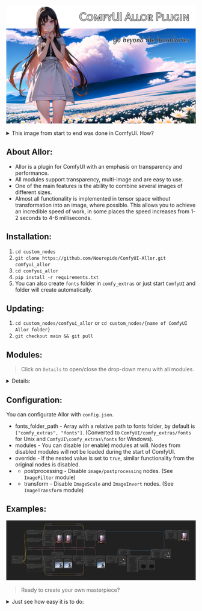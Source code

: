 ![logo](images/logo.png)

<details>
  <summary>This image from start to end was done in ComfyUI. How?</summary>

1. Install plugin.
2. Load fonts [Overlock SC](https://fonts.google.com/specimen/Overlock+SC) and [Merienda](https://fonts.google.com/specimen/Merienda).
3. Put `OverlockSC-Regular.ttf` and `Merienda-Regular.ttf` in to `fonts` folder.
4. Load [RealESRNet_x4plus.pth](https://github.com/xinntao/Real-ESRGAN/releases/download/v0.1.1/RealESRNet_x4plus.pth) and put in to `models/upscale` folder.
5. Load [AOM3A1B_orangemixs.safetensors](https://huggingface.co/WarriorMama777/OrangeMixs/resolve/main/Models/AbyssOrangeMix3/AOM3A1B_orangemixs.safetensors) and put in to `models/chekpoints` folder.
6. Load [orangemix.vae.pt](https://huggingface.co/WarriorMama777/OrangeMixs/resolve/main/VAEs/orangemix.vae.pt) and put in to `models/vae` folder.
7. Drag-and-drop this [image](images/logo.png) to ComfyUI or load [JSON](images/logo.json).
8. Press the `Queue Promt` button.

</details>

## About Allor:
* Allor is a plugin for ComfyUI with an emphasis on transparency and performance.
* All modules support transparency, multi-image and are easy to use.
* One of the main features is the ability to combine several images of different sizes.
* Almost all functionality is implemented in tensor space without transformation into an image, where possible. This allows you to achieve an incredible speed of work, in some places the speed increases from 1-2 seconds to 4-6 milliseconds.

## Installation:
1. `cd custom_nodes`
2. `git clone https://github.com/Nourepide/ComfyUI-Allor.git comfyui_allor`
3. `cd comfyui_allor` 
4. `pip install -r requirements.txt`
5. You can also create `fonts` folder in `comfy_extras` or just start `ComfyUI` and folder will create automatically.

## Updating:
1. `cd custom_nodes/comfyui_allor` or `cd custom_nodes/{name of ComfyUI Allor folder}`
2. `git checkout main && git pull`

## Modules:
> Click on `Details` to open/close the drop-down menu with all modules.

<details>
  <summary>Details:</summary>

### Alpha chanel
![alpha_chanel](images/alpha_chanel.png)
> Helpers for work with alpha chanel in exiting images.

<details>
  <summary>Nodes:</summary>

### By Mask
![alpha_chanel_by_mask](images/alpha_chanel_by_mask.png)
> Applies transparency to the image using a mask.

<details>
  <summary>Params:</summary>

* method -
  * default - Standard mask overlay.
  * invert - Inverted mask overlay.

</details>

### As Mask
![alpha_chanel_as_mask](images/alpha_chanel_as_mask.png)
> Get alpha chanel from first image and returns it as mask.

<details>
  <summary>Params:</summary>

* method -
  * default - Standard mask overlay.
  * invert - Inverted mask overlay.

</details>

### Restore
![alpha_chanel_restore](images/alpha_chanel_restore.png)
> Add alpha dimension to images. Or restore if it already exists. 

<details>
  <summary>Params:</summary>

* method -
  * default - Apply adding new alpha chanel or restore chanel values to max if it already exists.
  * only_add - Only add new alpha chanel if it does not exist.
  * only_restore - Only restore alpha chanel values to max if it already exists.

</details>

### Remove
![alpha_chanel_remove](images/alpha_chanel_remove.png)
> Completely remove alpha chanel from image (Convert `RGBA` to `RGB`).

</details>

---
### Image Container
![image_container](images/image_container.png)
> Creating blank images of fixed or inherited size.

<details>
  <summary>Nodes:</summary>

#### All
* [red, green, blue] `[0 - 255]` - Color of the container in RGB. 
* alpha `[0.0 - 1.0]` - Transparency of the container.

### Default
> Create an empty container.

<details>
  <summary>Params:</summary>

* [width, height] `[1 - *]` - Size of a new container.

</details>

### Inheritance Add
> Get images size and create a container with adding value to this size.

<details>
  <summary>Params:</summary>

* add_[width, height] `[0 - *]` - The value that will then be added to the size of the container.

</details>

### Inheritance Scale
> Get images size and create a container with scaling this size.

<details>
  <summary>Params:</summary>

* scale_[width, height] `[0.0 - *]` - Scale factor that will then be change the size of the container.

</details>

### Inheritance Max
> Get max width and max height from `images_a` and `images_b` and create a new container with this size.
 
### Inheritance Sum
> Get width and/or height from `images_a` and `images_b` and create a new container with a sum this size.

</details>

#### PS:
The first letter `i` in the word `Inheritance` is barely noticeable. But in the end, I decided to leave it as it is. At first, I thought to replace this word with the word `Extended`, but one would think that this node expands the incoming images by adding size to it, and does not create a new image inheriting size from the incoming images.

---
### Image Composite
![image_composite](images/image_composite.png)
> Allows you to place one image on top of another.

<details>
  <summary>Nodes:</summary>

#### All
* background - The placement order of images in the container.
* method - The method of connecting images makes sense only when 2 or more images are passed to the input.

<details>
  <summary>Methods:</summary>

    Inputs - [a1, a2, a3] and [b1, b2, b3].
    Outputs -
        pair: [a1, b1], [a2, b2], [a3, b3]
        matrix: [a1, b1], [a1, b2], [a1, b3]
                [a2, b1], [a2, b2], [a2, b3]
                [a3, b1], [a3, b2], [a3, b3]

![image_composite_methods](images/image_composite_methods.png)

</details>

### Absolute
> Use it for pixel-perfect images compositing.

<details>
  <summary>Params:</summary>

* images_[a, b]_x `[0 - *]` - Images horizontal position. `[left -> right]`.
* images_[a, b]_y `[0 - *]` - Images vertical position. `[top -> bottom]`.
* container_[width, height] `[0 - *]` - Container size. If 0, then the container will be with the maximum width and height of the images.

</details>

### AbsoluteByContainer
> Use it for pixel-perfect images compositing. The size of the container is taken from the outside.

<details>
  <summary>Params:</summary>

* container - Image "donor". Its size will determine the size of the compositing space.
* images_[a, b]_x `[0 - *]` - Images horizontal position. `[left -> right]`.
* images_[a, b]_y `[0 - *]` - Images vertical position. `[top -> bottom]`.

</details>

### Relative
> Use it for percentage images compositing.

<details>
  <summary>Params:</summary>

* images_[a, b]_x `[0.0 - 1.0]` - First images horizontal offset. `[left edge -> right edge]`.
* images_[a, b]_y `[0.0 - 1.0]` - First images vertical offset. `[top edge -> bottom edge]`.
* container_size_type
* * max - Maximum of width and height from `images_a` and `images_b`.
* * sum - Sum of width and height from `images_a` and `images_b`.
* * sum_[width, height] - Sum of width or height from `images_a` and `images_b`.

How it works.

* Images in relative mode cannot go beyond the edges of the container.
* In horizontal [0.0 - images is located on the left of the container], [1.0 - on right of container].
* In vertical [0.0 - images is located on the top of the container], [1.0 - on bottom of container].
* In all cases, [0.5] means that the images will be in the center.

</details>

### RelativeByContainer
> Use it for percentage images compositing. The size of the container is taken from the outside.

<details>
  <summary>Params:</summary>

* container - Image "donor". Its size will determine the size of the compositing space. Can't be smaller then max size of with or height images_[a, b].
* images_[a, b]_x `[0.0 - 1.0]` - First images horizontal offset. `[left edge -> right edge]`.
* images_[a, b]_y `[0.0 - 1.0]` - First images vertical offset. `[top edge -> bottom edge]`.

</details>

</details>

---
### Image Segmentation
![image_segmentation](images/image_segmentation.png)
> Removes background from image.

<details>
  <summary>Nodes:</summary>

#### All
* alpha_matting `[boolean]` - Alpha matting is a post-processing step that can be used to improve the quality of the output.
* alpha_matting_foreground_threshold `[0 - 250]` - Trimap foreground threshold.
* alpha_matting_background_threshold `[0 - 250]` - Trimap background threshold.
* alpha_matting_erode_size `[0 - *]` - How far will the transparency spread from the original mask.
* post_process_mask `[boolean]` - Post-processing mask, makes it rougher.

### Default
> Allows you to select a model with pre-specified settings.:

<details>
  <summary>Params:</summary>

* u2net - [GitHub](https://github.com/xuebinqin/U-2-Net)
* u2netp - [GitHub](https://github.com/xuebinqin/U-2-Net)
* u2net_human_seg - [GitHub](https://github.com/xuebinqin/U-2-Net)
* u2net_cloth_seg - [GitHub](https://github.com/levindabhi/cloth-segmentation)
* silueta - [GitHub](https://github.com/xuebinqin/U-2-Net/issues/295)
* isnet-general-use - [GitHub](https://github.com/xuebinqin/DIS)
* isnetis - [GitHub](https://github.com/SkyTNT/anime-segmentation) (I recommend `alpha_matting` parameter set to `false`)
* modnet-p - [GitHub](https://github.com/ZHKKKe/MODNet) (Not calibrated)
* modnet-w - [GitHub](https://github.com/ZHKKKe/MODNet) (Not calibrated)

</details>

### Custom
> Allows you to select a model from the onnx folder and specify the parameters yourself.

<details>
  <summary>Params:</summary>

* model `[*.onnx]` - Your model in `ComfyUI/models/onnx` folder.
* mean `[0.0 - 1.0]` - Clarifying value.
* std `[0.0 - 1.0]` - The divisor of the final value. I recommend leaving it at 1.0.
* size `[0 - *]` - Title size. Different models support different sizes. Or their multiple values [512 -> 1024 -> 2048...]. If the size does not match the desired one, you will see a notification in the console.

</details>

### Custom Advanced
> Allows you to select a model from the onnx folder and `finely` specify the parameters yourself.

<details>
  <summary>Params:</summary>

* model `[*.onnx]` - Your model in `ComfyUI/models/onnx` folder.
* mean_r `[0.0 - 1.0]` - Clarifying value. Red chanel.
* mean_g `[0.0 - 1.0]` - Clarifying value. Green chanel.
* mean_b `[0.0 - 1.0]` - Clarifying value. Blue chanel.
* std_r `[0.0 - 1.0]` - The divisor of the final value. Red chanel.
* std_g `[0.0 - 1.0]` - The divisor of the final value. Green chanel.
* std_b `[0.0 - 1.0]` - The divisor of the final value. Blue chanel.
* width `[0 - *]` - Width of title size.
* height `[0 - *]` - Height of title size.

Some models support non-standard title size. For example [w:1024 - h:2048].

</details>

</details>

#### PS:
Made on [rembg](https://github.com/danielgatis/rembg). The solution of some problems may be dependent on the rembg developer.

---
### ImageText
![image_text](images/image_text.png)
> Creating text as image.

Fonts should be contained in `ComfyUI/comfy_extras/fonts`.

You also can change the fonts folder in config.

<details>
  <summary>Nodes:</summary>

### Default
![image_text_default](images/image_text_default.png)
> Create an image with text.

<details>
  <summary>Params:</summary>

* text - Your input. Shouldn't be empty.
* font `[*.otf, *.ttf]` - Font from `ComfyUI/comfy_extras/fonts` folder.
* size `[1 - *]` - Font size in `SP`. `Warning!`: It's not `PX` size of the container. The size of the container is calculated using a variety of parameters. Example: `o` and `j` will have different height and exactly different size compared to `树`.   
* [red, green, blue] `[0 - 255]` - Color of the text in `RGB`. 
* alpha `[0.0 - 1.0]` - Transparency of the text. 
* margin_x `[0 - *]` - Horizontal offset. 
* margin_y `[0 - *]` - Vertical offset.

</details>

### Outlined
![image_text_outlined](images/image_text_outlined.png)
> Create an image with outlined text.

<details>
  <summary>Params:</summary>

* outline_size `[0 - *]` - Outline size in `PX`. 
* outline_[red, green, blue] `[0 - 255]` - Color of the outline in `RGB`. 

</details>

</details>

---
### ImageDraw
![image_draw](images/image_draw.png)
> Draw figures as image.

<details>
  <summary>Nodes:</summary>

#### All
> All nodes has `ByContainer` version.
* SSAO [1 - 16] - [Super Sampling Anti-Aliasing](https://en.wikipedia.org/wiki/Supersampling). The figure is drawn initially at a higher resolution, and then compressed to the specified resolution.

<details>
  <summary>The difference of SSAA strength:</summary>

> From left to right, x1, x2, x4, x8, x16. Image container size 256x256px.

![SSAA](images/ssaa.png)

</details>

### Arc
![image_draw_arc](images/image_draw_arc.png)
> Draws an arc (a portion of a circle outline) between the start and end angles, inside the given bounding box.

<details>
  <summary>Params:</summary>

* [width, height] `[1 - *]` - Size of image container.
* size `[1 - *]` - contour width.
* start_[x, y] `[0.0 - 1.0]` - Start points to define the bounding box in percent of image container. 
* end_[x, y] `[0.0 - 1.0]` - End points to define the bounding box in percent of image container.
* [start, end] `[0 - 360]` - Starting and ending angle, in degrees. Angles are measured from 3 o’clock, increasing clockwise.
* [red, green, blue] `[0 - 255]` - Color of the figure in RGB. 
* alpha `[0.0 - 1.0]` - Transparency of the figure.

</details>

### Chord
![image_draw_chord](images/image_draw_chord.png)
> Same as Arc, but connects the end points with a straight line.

<details>
  <summary>Params:</summary>

* [width, height] `[1 - *]` - Size of image container.
* size `[1 - *]` - contour width.
* start_[x, y] `[0.0 - 1.0]` - Start points to define the bounding box in percent of image container. 
* end_[x, y] `[0.0 - 1.0]` - End points to define the bounding box in percent of image container.
* [start, end] `[0 - 360]` - Starting and ending angle, in degrees. Angles are measured from 3 o’clock, increasing clockwise.
* [red, green, blue] `[0 - 255]` - Color of the figure in RGB. 
* alpha `[0.0 - 1.0]` - Transparency of the figure.

</details>

### Ellipse
![image_draw_ellipse](images/image_draw_ellipse.png)
> Draws an ellipse inside the given bounding box.

<details>
  <summary>Params:</summary>

* [width, height] `[1 - *]` - Size of image container.
* start_[x, y] `[0.0 - 1.0]` - Start points to define the bounding box in percent of image container. 
* end_[x, y] `[0.0 - 1.0]` - End points to define the bounding box in percent of image container.
* outline_size `[0 - *]` - Outline size in PX.
* outline_[red, green, blue] `[0 - 255]` - Color of the outline in RGB. 
* outline_alpha `[0.0 - 1.0]` - Transparency of the outline.
* fill_[red, green, blue] `[0 - 255]` - Color of the fill in RGB. 
* fill_alpha `[0.0 - 1.0]` - Transparency of the fill.

</details>

### Line
![image_draw_line](images/image_draw_line.png)
> Draws a line between the coordinates.

<details>
  <summary>Params:</summary>

* [width, height] `[1 - *]` - Size of image container.
* size `[1 - *]` - contour width.
* start_[x, y] `[0.0 - 1.0]` - Starting point of line. 
* end_[x, y] `[0.0 - 1.0]` - Ending point of line.
* [red, green, blue] `[0 - 255]` - Color of the line in RGB. 
* alpha `[0.0 - 1.0]` - Transparency of the line.

</details>

### Pieslice
![image_draw_pieslice](images/image_draw_pieslice.png)
> Same as Arc, but also draws straight lines between the end points and the center of the bounding box.

<details>
  <summary>Params:</summary>

* [width, height] `[1 - *]` - Size of image container.
* start_[x, y] `[0.0 - 1.0]` - Start points to define the bounding box in percent of image container. 
* end_[x, y] `[0.0 - 1.0]` - End points to define the bounding box in percent of image container.
* [start, end] `[0 - 360]` - Starting and ending angle, in degrees. Angles are measured from 3 o’clock, increasing clockwise.
* outline_size `[0 - *]` - Outline size in PX.
* outline_[red, green, blue] `[0 - 255]` - Color of the outline in RGB. 
* outline_alpha `[0.0 - 1.0]` - Transparency of the outline.
* fill_[red, green, blue] `[0 - 255]` - Color of the fill in RGB. 
* fill_alpha `[0.0 - 1.0]` - Transparency of the fill.

</details>

### Rectangle
![image_draw_rectangle](images/image_draw_rectangle.png)
> Draws a rectangle.

<details>
  <summary>Params:</summary>

* [width, height] `[1 - *]` - Size of image container.
* start_[x, y] `[0.0 - 1.0]` - Start points to define the bounding box in percent of image container. 
* end_[x, y] `[0.0 - 1.0]` - End points to define the bounding box in percent of image container.
* outline_size `[0 - *]` - Outline size in PX.
* outline_[red, green, blue] `[0 - 255]` - Color of the outline in RGB. 
* outline_alpha `[0.0 - 1.0]` - Transparency of the outline.
* fill_[red, green, blue] `[0 - 255]` - Color of the fill in RGB. 
* fill_alpha `[0.0 - 1.0]` - Transparency of the fill.

</details>

### Rectangle Rounded
![image_draw_rectangle_rounded](images/image_draw_rectangle_rounded.png)
> Draws a rounded rectangle.

<details>
  <summary>Params:</summary>

* [width, height] `[1 - *]` - Size of image container.
* start_[x, y] `[0.0 - 1.0]` - Start points to define the bounding box in percent of image container. 
* end_[x, y] `[0.0 - 1.0]` - End points to define the bounding box in percent of image container.
* radius `[0 -360]` - Radius of the corners.
* outline_size `[0 - *]` - Outline size in PX.
* outline_[red, green, blue] `[0 - 255]` - Color of the outline in RGB. 
* outline_alpha `[0.0 - 1.0]` - Transparency of the outline.
* fill_[red, green, blue] `[0 - 255]` - Color of the fill in RGB. 
* fill_alpha `[0.0 - 1.0]` - Transparency of the fill.
* [top_left, top_right, bottom_right, bottom_left]_corner `[boolean]` - The ability to choose for which angle to apply the radius.

</details>

### Polygon
![image_draw_polygon](images/image_draw_polygon.png)
> Draws a polygon.

<details>
  <summary>Params:</summary>

* size `[1 - *]` - Size of image.
* sides `[3 - *]` - Sides of polygon.
* rotation `[0 - 360]` - Apply an arbitrary rotation to the polygon in degree. 
* outline_size `[0 - *]` - Outline size in PX.
* outline_[red, green, blue] `[0 - 255]` - Color of the outline in RGB. 
* outline_alpha `[0.0 - 1.0]` - Transparency of the outline.
* fill_[red, green, blue] `[0 - 255]` - Color of the fill in RGB. 
* fill_alpha `[0.0 - 1.0]` - Transparency of the fill.

</details>

</details>

---
### Image Effects
![image_effects](images/image_effects.png)
> Apply effects to images.

<details>
  <summary>Nodes:</summary>

### Adjustment
![image_effects_adjustment](images/image_effects_adjustment.png)
> Adjust your images with color correction.

<details>
  <summary>Params:</summary>

* brightness `[0.0 - *]` - Adjust brightness of images with scale.
* contrast `[0.0 - *]` - Adjust contrast of images with scale.
* saturation `[0.0 - *]` - Adjust color saturation of an images with scale.
* hue `[0.0 - 1.0]` - Adjust hue of images.
* gamma `[0.0 - *]` - Perform gamma correction on an images with scale.
* sharpness  `[0.0 - *]` - Adjust the sharpness of an images with scale.
* [red, green, blue] - Scale color factor.

</details>

### Grayscale
![image_effects_grayscale](images/image_effects_grayscale.png)
> Turn your images into monochrome.

### Sepia
![image_effects_sepia](images/image_effects_sepia.png)
> Add an antique effect to your images.

### Negative
![image_effects_negative](images/image_effects_negative.png)
> Add negative effect.

### Chromatic Aberration
![image_effects_chromatic_aberration](images/image_effects_chromatic_aberration.png)
> Apply a camera lens effect to the images.

`Attention`⚡: You can test all params of `Chromatic Aberration` with this  [JSON](images/image_effects_chromatic_aberration.json). The example works using `Image Draw` module and does not require any preparation. Changing the parameters leads to very unusual effects that you will not find anywhere else, so I recommend that you spend time on this and get acquainted as best as possible for incredible results.

<details>
  <summary>Params:</summary>

* shift `[0 - *]` - Color shift in PX.
* method `[reflect, edge, constant]` - Method for fill new empty space around image while effect applying. The new space does not fall into the final result and is only needed to avoid artifacts.
* shift_type `[1 - 4]` - Type of chromatic aberration.
* mixing_type `[1 - 4]` - Type of method for shifting colors.
* transpose `[none, rotate, reflect]` - Shifting direction, where `none` is without changes, `rotate` is in alternative direction and `reflect` in both directions at the same time.
* colors `[rb, rg, gb]`- The color layers that will be shifted. 
* curvy `[0.0 - 15.0]` - The value of the curve during the propagation of the effect, where 1.0 is linear. Not work with shift_type 4.

</details>

</details>

---
### Image Filter
![image_filter](images/image_filter.png)
> Apply filters to images.

<details>
  <summary>Nodes:</summary>

`Warning` Some changes are difficult to notice without detailed consideration.You can load this [JSON](images/image_filter.json) and look at the changes in detail.

### Smooth
![image_draw_polygon](images/image_filter_smooth.png)
> Anti-Aliasing of image artifacts.

### SmoothMore
![image_filter_smooth_more](images/image_filter_smooth_more.png)
> Improved Anti-Aliasing of image artifacts.

### Blur
![image_filter_blur](images/image_filter_blur.png)
> Blurring the image.

### BoxBlur
![image_filter_box_blur](images/image_filter_box_blur.png)
> Blurring the image by box algorithm.

<details>
  <summary>Params:</summary>

* radius `[0 - *]` - blurring radius.

</details>

### GaussianBlur
![image_filter_gaussian_blur](images/image_filter_gaussian_blur.png)
> Blurring the image by gaussian algorithm.

<details>
  <summary>Params:</summary>

* radius `[0 - *]` - blurring radius.

</details>

### Contour
![image_filter_contour](images/image_filter_contour.png)
> Find the contours of the image.

### Detail
![image_filter_detail](images/image_filter_detail.png)
> Image detailing.

### EdgeEnhance
![image_filter_edge_enhance](images/image_filter_edge_enhance.png)
> Clarity of the image boundaries.

### EdgeEnhanceMore
![image_filter_edge_enhance_more](images/image_filter_edge_enhance_more.png)
> Improved clarity of image boundaries.

### Emboss
![image_filter_emboss](images/image_filter_emboss.png)
> Embossed image.

### FindEdges
![image_filter_find_edges](images/image_filter_find_edges.png)
> Identifies the boundaries of the image.

### Sharpen
![image_filter_sharpen](images/image_filter_sharpen.png)
> Sharpness improvement.

### Rank
![image_filter_rank](images/image_filter_rank.png)
> Rank filter sorts all pixels in a window of a given size.

<details>
  <summary>Params:</summary>

* size `[0 - *]` - The size of the core in PX.
* rank `[0 - *]` - Which pixel value to choose.

</details>

### Median
![image_filter_median](images/image_filter_median.png)
> Selects the average pixel value in a window of the specified size.

<details>
  <summary>Params:</summary>

* size `[0 - *]` - The size of the core in PX.

</details>

### Min
![image_filter_min](images/image_filter_min.png)
> Selects the smallest pixel value in the window at the specified size.

<details>
  <summary>Params:</summary>

* size `[0 - *]` - The size of the core in PX.

</details>

### Max
![image_filter_max](images/image_filter_max.png)
> Selects the largest pixel value in the window at the specified size.

<details>
  <summary>Params:</summary>

* size `[0 - *]` - The size of the core in PX.

</details>

### Mode
![image_filter_mode](images/image_filter_mode.png)
> Selects the most common pixel value in a field of the specified size.

<details>
  <summary>Params:</summary>

* size `[0 - *]` - The size of the core in PX.

</details>

</details>

---
### Image Transform
![image_transform](images/image_transform.png)
> Transform your images.

<details>
  <summary>Nodes:</summary>

### Resize
![image_transform_resize](images/image_transform_resize.png)
> Change size of images.

<details>
  <summary>Params:</summary>

#### Absolute
* [width, height] `[1 - *]` - New size of images.

#### Relative
* scale_[width, height] `[0.0 - 1.0]` - New size of images.

</details>

### Crop
![image_transform_crop](images/image_transform_crop.png)
> Returns area from images.

<details>
  <summary>Params:</summary>

#### Absolute
* start_[x, y] `[1 - *]` - Start of rectangle point.
* end_[x, y] `[1 - *]` - End of rectangle point.

#### Relative
* start_[x, y] `[0.0 - 1.0]` - Start of rectangle point.
* end_[x, y] `[0.0 - 1.0]` - End of rectangle point.

</details>

### Crop Corners
![image_transform_crop_corners](images/image_transform_crop_corners.png)
> Round corners of your images.

<details>
  <summary>Params:</summary>

* radius `[0 -360]` - Radius of the corners.
* [top_left, top_right, bottom_right, bottom_left]_corner `[boolean]` - The ability to choose for which angle to apply the radius.
* SSAO [1 - 16] - [Super Sampling Anti-Aliasing](https://en.wikipedia.org/wiki/Supersampling). The figure is drawn initially at a higher resolution, and then compressed to the specified resolution.

</details>


### Rotate
![image_transform_rotate](images/image_transform_rotate.png)
> Rotate your images.

<details>
  <summary>Params:</summary>

* angle `[0 -360]` - Angle in degrees. Angles are measured from 3 o’clock, increasing clockwise.
* expand `[boolean]` - If "true" when rotating, change the size of the image to fit into it.
* SSAO [1 - 16] - [Super Sampling Anti-Aliasing](https://en.wikipedia.org/wiki/Supersampling). The figure is drawn initially at a higher resolution, and then compressed to the specified resolution.

</details>

### Transpose
![image_transform_transpose](images/image_transform_transpose.png)
> Transpose your images.

</details>

---
### Clamp
![clamp](images/clamp.png)
> Clamps help to control the "web" of nodes and improve readability.

<details>
  <summary>Nodes:</summary>

* ClipClamp
* ClipVisionClamp
* ClipVisionOutputClamp
* ConditioningClamp
* ControlNetClamp
* GligenClamp
* ImageClamp
* LatentClamp
* MaskClamp
* ModelClamp
* StyleModelClamp
* UpscaleModelClamp
* VaeClamp

</details>

</details>

## Configuration:
You can configurate Allor with `config.json`.
* fonts_folder_path - Array with a relative path to fonts folder, by default is `["comfy_extras", "fonts"]`. (Converted to `ComfyUI/comfy_extras/fonts` for Unix and `ComfyUI\comfy_extras\fonts` for Windows).
* modules - You can disable (or enable) modules at will. Nodes from disabled modules will not be loaded during the start of ComfyUI.
* override - If the nested value is set to `true`, similar functionality from the original nodes is disabled.
* * postprocessing - Disable `image/postprocessing` nodes. (See `ImageFilter` module)
* * transform - Disable `ImageScale` and `ImageInvert` nodes. (See `ImageTransform` module)

## Examples:
![example](images/example.png)
> Ready to create your own masterpiece?

<details>
  <summary>Just see how easy it is to do:</summary>

`Warning` Google Collab can't reproduce those examples.

|            Image            |             Nodes              |
|:---------------------------:|:------------------------------:|
| ![1](images/examples/1.png) | [JSON](images/examples/1.json) |
| ![2](images/examples/2.png) | [JSON](images/examples/2.json) |

</details>
